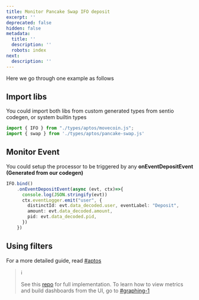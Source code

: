 ```yaml
---
title: Monitor Pancake Swap IFO deposit
excerpt: ''
deprecated: false
hidden: false
metadata:
  title: ''
  description: ''
  robots: index
next:
  description: ''
---
```

Here we go through one example as follows

## Import libs

You could import both libs from custom generated types from sentio codegen, or system builtin types

```typescript
import { IFO } from "./types/aptos/movecoin.js";
import { swap } from './types/aptos/pancake-swap.js'
```

## Monitor Event

You could setup the processor to be triggered by any **onEventDepositEvent (**Generated from our codegen**)**

```typescript
IFO.bind()
    .onEventDepositEvent(async (evt, ctx)=>{
      console.log(JSON.stringify(evt))
      ctx.eventLogger.emit("user", {
        distinctId: evt.data_decoded.user, eventLabel: "Deposit",
        amount: evt.data_decoded.amount,
        pid: evt.data_decoded.pid,
      })
    })
```

## Using filters

For a more detailed guide, read [#aptos](handlers-and-filters#aptos "mention")

> ℹ️
>
> See this [repo](https://github.com/sentioxyz/sentio-processors/blob/main/projects/pancake-swap/src/processor.ts) for full implementation. To learn how to view metrics and build dashboards from the UI, go to [#graphing-1](build-dashboards#graphing-1 "mention")
